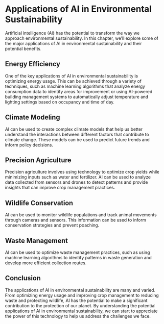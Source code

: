 Applications of AI in Environmental Sustainability
======================================================================================================

Artificial intelligence (AI) has the potential to transform the way we approach environmental sustainability. In this chapter, we'll explore some of the major applications of AI in environmental sustainability and their potential benefits.

Energy Efficiency
-----------------

One of the key applications of AI in environmental sustainability is optimizing energy usage. This can be achieved through a variety of techniques, such as machine learning algorithms that analyze energy consumption data to identify areas for improvement or using AI-powered building management systems to automatically adjust temperature and lighting settings based on occupancy and time of day.

Climate Modeling
----------------

AI can be used to create complex climate models that help us better understand the interactions between different factors that contribute to climate change. These models can be used to predict future trends and inform policy decisions.

Precision Agriculture
---------------------

Precision agriculture involves using technology to optimize crop yields while minimizing inputs such as water and fertilizer. AI can be used to analyze data collected from sensors and drones to detect patterns and provide insights that can improve crop management practices.

Wildlife Conservation
---------------------

AI can be used to monitor wildlife populations and track animal movements through cameras and sensors. This information can be used to inform conservation strategies and prevent poaching.

Waste Management
----------------

AI can be used to optimize waste management practices, such as using machine learning algorithms to identify patterns in waste generation and develop more efficient collection routes.

Conclusion
----------

The applications of AI in environmental sustainability are many and varied. From optimizing energy usage and improving crop management to reducing waste and protecting wildlife, AI has the potential to make a significant contribution to the protection of our planet. By understanding the potential applications of AI in environmental sustainability, we can start to appreciate the power of this technology to help us address the challenges we face.
